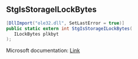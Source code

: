 ## StgIsStorageILockBytes

```csharp
[DllImport("ole32.dll", SetLastError = true)]
public static extern int StgIsStorageILockBytes(
   ILockBytes plkbyt
);
```

Microsoft documentation: [Link](https://learn.microsoft.com/en-us/windows/win32/api/coml2api/nf-coml2api-stgisstorageilockbytes)
